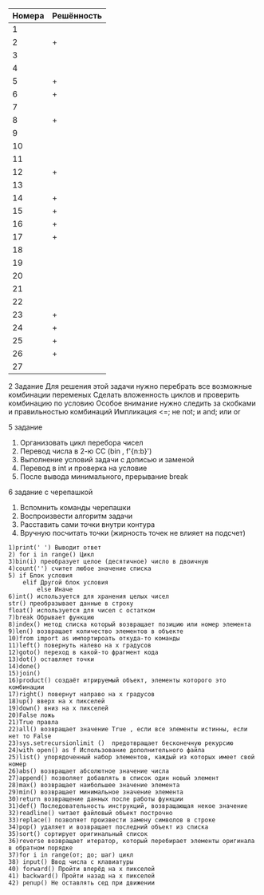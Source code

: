 | Номера | Решённость |
| ------ | ------ |
| 1 |  |
| 2 | + |
| 3 |  |
| 4 |  |
| 5 | + |
| 6 | + |
| 7 |  |
| 8 | + |
| 9 |  |
| 10 |  |
| 11 |  |
| 12 | + |
| 13 |  |
| 14 | + |
| 15 | + |
| 16 | + |
| 17 | + |
| 18 |  |
| 19 |  |
| 20 |  |
| 21 |  |
| 22 |  |
| 23 | + |
| 24 | +|
| 25 | +|
| 26 | +|
| 27 |  |

2 Задание
Для решения этой задачи нужно перебрать все возможные комбинации переменых
Сделать вложенность циклов и проверить комбинацию по условию
Особое внимание нужно следить за скобками и правильностью комбинаций
Импликация <=; не not; и and; или or
    

5 задание
1. Организовать цикл перебора чисел
2. Перевод числа в 2-ю СС (bin , f'{n:b}')
3. Выполнение условий задачи с дописью и заменой
4. Перевод в int и проверка на условие
5. После вывода минимального, прерывание break


6 задание с черепашкой
1. Вспомнить команды черепашки
2. Воспроизвести алгоритм задачи
3. Расставить сами точки внутри контура
4. Вручную посчитать точки
(жирность точек не влияет на подсчет)

```
1)print(' ') Выводит ответ
2) for i in range() Цикл
3)bin(i) преобразует целое (десятичное) число в двоичную
4)count('') считет любое значение списка
5) if Блок условия
    elif Другой блок условия
        else Иначе
6)int() используется для хранения целых чисел
str() преобразывает данные в строку
float() используется для чисел с остатком
7)break Обрывает функцию
8)index() метод списка который возвращает позицию или номер элемента
9)len() возвращает количество элементов в объекте
10)from import as импортироать откуда-то команды
11)left() повернуть налево на х градусов
12)goto() переход в какой-то фрагмент кода
13)dot() оставляет точки
14)done() 
15)join()
16)product() создаёт итрируемый объект, элементы которого это комбинации
17)right() повернут направо на х градусов
18)up() вверх на х пикселей
19)down() вниз на х пикселей
20)False ложь
21)True правла
22)all() возвращает значение True , если все элементы истинны, если нет то False
23)sys.setrecursionlimit ()  предотвращает бесконечную рекурсию
24)with open() as f Использование дополнительного файла
25)list() упорядоченный набор элементов, каждый из которых имеет свой номер
26)abs() возвращает абсолютное значение числа
27)append() позволяет добавлять в список один новый элемент
28)max() возвращает наибольшее значение элемента
29)min() возвращает минимальное значение элемента
30)return возвращение данных после работы функции
31)def() Последовательность инструкций, возвращающая некое значение
32)readline() читает файловый объект построчно
33)replace() позволяет произвести замену символов в строке
34)pop() удаляет и возвращает последний объект из списка
35)sort() сортирует оригинальный список
36)reverse возвращает итератор, который перебирает элементы оригинала в обратном порядке
37)for i in range(от; до; шаг) цикл
38) input() Ввод числа с клавиатуры
40) forward() Пройти вперёд на х пикселей
41) backward() Пройти назад на х пикселей
42) penup() Не оставлять сед при движении
```
